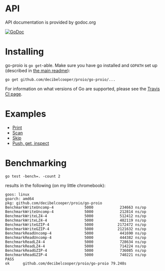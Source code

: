 # API
API documentation is provided by godoc.org

[![GoDoc](https://godoc.org/github.com/decibelcooper/proio/go-proio?status.svg)](https://godoc.org/github.com/decibelcooper/proio/go-proio)

# Installing
go-proio is `go get`-able.  Make sure you have go installed and `GOPATH` set up (described in [the main readme](../README.md)):
```shell
go get github.com/decibelcooper/proio/go-proio/...
```

For information on what versions of Go are supported, please see the [Travis CI page](https://travis-ci.org/decibelcooper/proio).

# Examples
* [Print](example_print_test.go)
* [Scan](example_scan_test.go)
* [Skip](example_skip_test.go)
* [Push, get, inspect](example_pushGetInspect_test.go)

# Benchmarking
```shell
go test -bench=. -count 2
```
results in the following (on my little chromebook):
```
goos: linux
goarch: amd64
pkg: github.com/decibelcooper/proio/go-proio
BenchmarkWriteUncomp-4              5000            234663 ns/op
BenchmarkWriteUncomp-4              5000            212814 ns/op
BenchmarkWriteLZ4-4                 5000            512412 ns/op
BenchmarkWriteLZ4-4                 5000            482119 ns/op
BenchmarkWriteGZIP-4                5000           2172472 ns/op
BenchmarkWriteGZIP-4                5000           2121632 ns/op
BenchmarkReadUncomp-4               5000            441690 ns/op
BenchmarkReadUncomp-4               5000            444382 ns/op
BenchmarkReadLZ4-4                  5000            728634 ns/op
BenchmarkReadLZ4-4                  5000            714224 ns/op
BenchmarkReadGZIP-4                 5000            736085 ns/op
BenchmarkReadGZIP-4                 5000            740221 ns/op
PASS
ok      github.com/decibelcooper/proio/go-proio 79.248s
```
